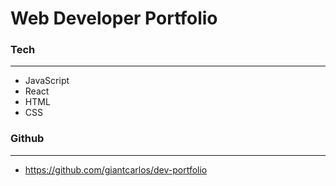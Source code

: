 # **Web Developer Portfolio**


### **Tech**
---

- JavaScript
- React
- HTML
- CSS


### **Github**
---

- https://github.com/giantcarlos/dev-portfolio